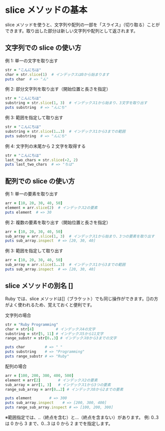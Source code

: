 # slice メソッドの基本

slice メソッドを使うと、文字列や配列の一部を「スライス」（切り取る）ことができます。取り出した部分は新しい文字列や配列として返されます。

## 文字列での slice の使い方

例 1: 単一の文字を取り出す

```Ruby
str = "こんにちは"
char = str.slice(1)  # インデックスは0から始まります
puts char  # => "ん"
```

例 2: 部分文字列を取り出す（開始位置と長さを指定）

```Ruby
str = "こんにちは"
substring = str.slice(1, 3)  # インデックス1から始まり、3文字を取り出す
puts substring  # => "んにち"
```

例 3: 範囲を指定して取り出す

```Ruby
str = "こんにちは"
substring = str.slice(1..3)  # インデックス1から3までの範囲
puts substring  # => "んにち"
```

例 4: 文字列の末尾から 2 文字を取得する

```ruby
str = "こんにちは"
last_two_chars = str.slice(-2, 2)
puts last_two_chars  # => "ちは"
```

## 配列での slice の使い方

例 1: 単一の要素を取り出す

```Ruby
arr = [10, 20, 30, 40, 50]
element = arr.slice(2)  # インデックス2の要素
puts element  # => 30
```

例 2: 複数の要素を取り出す（開始位置と長さを指定）

```ruby
arr = [10, 20, 30, 40, 50]
sub_array = arr.slice(1, 3)  # インデックス1から始まり、3つの要素を取り出す
puts sub_array.inspect  # => [20, 30, 40]
```

例 3: 範囲を指定して取り出す

```ruby
arr = [10, 20, 30, 40, 50]
sub_array = arr.slice(1..3)  # インデックス1から3までの範囲
puts sub_array.inspect  # => [20, 30, 40]
```

## slice メソッドの別名 []

Ruby では、slice メソッドは[]（ブラケット）でも同じ操作ができます。[]の方がよく使われるため、覚えておくと便利です。

文字列の場合

```ruby
str = "Ruby Programming"
char = str[4]          # インデックス4の文字
substring = str[5, 11] # インデックス5から11文字
range_substr = str[0..3] # インデックス0から3までの文字

puts char         # => " "
puts substring    # => "Programming"
puts range_substr # => "Ruby"
```

配列の場合

```ruby
arr = [100, 200, 300, 400, 500]
element = arr[2]        # インデックス2の要素
sub_array = arr[1, 3]   # インデックス1から3つの要素
range_sub_array = arr[0..2] # インデックス0から2までの要素

puts element        # => 300
puts sub_array.inspect    # => [200, 300, 400]
puts range_sub_array.inspect # => [100, 200, 300]
```

※範囲指定では、..（終点を含む）と...（終点を含まない）があります。
例: 0..3 は 0 から 3 まで、0...3 は 0 から 2 までを指定します。
